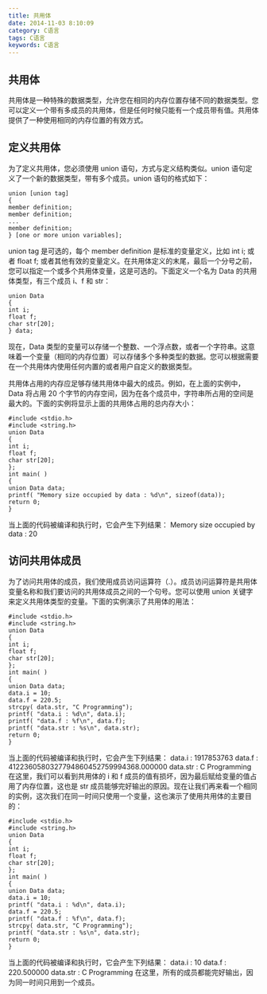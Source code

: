 ```yaml
---
title: 共用体
date: 2014-11-03 8:10:09
category: C语言
tags: C语言
keywords: C语言
---
```


## 共用体
共用体是一种特殊的数据类型，允许您在相同的内存位置存储不同的数据类型。您可以定义一个带有多成员的共用体，但是任何时候只能有一个成员带有值。共用体提供了一种使用相同的内存位置的有效方式。

## 定义共用体
为了定义共用体，您必须使用 union 语句，方式与定义结构类似。union 语句定义了一个新的数据类型，带有多个成员。union 语句的格式如下：

```C/C++
union [union tag]
{
member definition;
member definition;
...
member definition;
} [one or more union variables];
```
union tag 是可选的，每个 member definition 是标准的变量定义，比如 int i; 或者 float f; 或者其他有效的变量定义。在共用体定义的末尾，最后一个分号之前，您可以指定一个或多个共用体变量，这是可选的。下面定义一个名为 Data 的共用体类型，有三个成员 i、f 和 str：
```C/C++
union Data
{
int i;
float f;
char str[20];
} data;
```
现在，Data 类型的变量可以存储一个整数、一个浮点数，或者一个字符串。这意味着一个变量（相同的内存位置）可以存储多个多种类型的数据。您可以根据需要在一个共用体内使用任何内置的或者用户自定义的数据类型。

共用体占用的内存应足够存储共用体中最大的成员。例如，在上面的实例中，Data 将占用 20 个字节的内存空间，因为在各个成员中，字符串所占用的空间是最大的。下面的实例将显示上面的共用体占用的总内存大小：

```C/C++
#include <stdio.h>
#include <string.h>
union Data
{
int i;
float f;
char str[20];
};
int main( )
{
union Data data;
printf( "Memory size occupied by data : %d\n", sizeof(data));
return 0;
}
```
当上面的代码被编译和执行时，它会产生下列结果：
Memory size occupied by data : 20
## 访问共用体成员
为了访问共用体的成员，我们使用成员访问运算符（.）。成员访问运算符是共用体变量名称和我们要访问的共用体成员之间的一个句号。您可以使用 union 关键字来定义共用体类型的变量。下面的实例演示了共用体的用法：
```C/C++
#include <stdio.h>
#include <string.h>
union Data
{
int i;
float f;
char str[20];
};
int main( )
{
union Data data;
data.i = 10;
data.f = 220.5;
strcpy( data.str, "C Programming");
printf( "data.i : %d\n", data.i);
printf( "data.f : %f\n", data.f);
printf( "data.str : %s\n", data.str);
return 0;
}
```
当上面的代码被编译和执行时，它会产生下列结果：
data.i : 1917853763
data.f : 4122360580327794860452759994368.000000
data.str : C Programming
在这里，我们可以看到共用体的 i 和 f 成员的值有损坏，因为最后赋给变量的值占用了内存位置，这也是 str 成员能够完好输出的原因。现在让我们再来看一个相同的实例，这次我们在同一时间只使用一个变量，这也演示了使用共用体的主要目的：

```c/c++
#include <stdio.h>
#include <string.h>
union Data
{
int i;
float f;
char str[20];
};
int main( )
{
union Data data;
data.i = 10;
printf( "data.i : %d\n", data.i);
data.f = 220.5;
printf( "data.f : %f\n", data.f);
strcpy( data.str, "C Programming");
printf( "data.str : %s\n", data.str);
return 0;
}
```
当上面的代码被编译和执行时，它会产生下列结果：
data.i : 10
data.f : 220.500000
data.str : C Programming
在这里，所有的成员都能完好输出，因为同一时间只用到一个成员。

